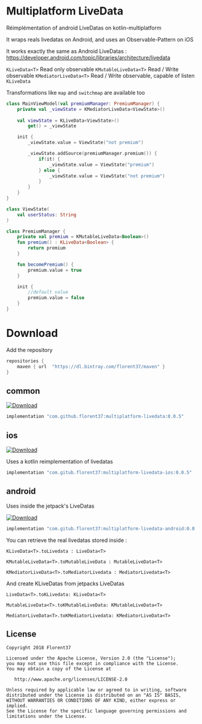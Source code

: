 # Multiplatform LiveData

Réimplémentation of android LiveDatas on kotlin-multiplatform

It wraps reals livedatas on Android, and uses an Observable-Pattern on iOS

It works exactly the same as Android LiveDatas : https://developer.android.com/topic/libraries/architecture/livedata

`KLiveData<T>` Read only observable
`KMutableLiveData<T>` Read / Write observable
`KMediatorLiveData<T>` Read / Write observable, capable of listen `KLiveData`

Transformations like `map` and `switchmap` are available too

```kotlin
class MainViewModel(val premiumManager: PremiumManager) {
    private val _viewState = KMediatorLiveData<ViewState>()
    
    val viewState = KLiveData<ViewState>()
        get() = _viewState

    init {
        _viewState.value = ViewState("not premium")

        _viewState.addSource(premiumManager.premium()) {
            if(it) {
                _viewState.value = ViewState("premium")
            } else {
                _viewState.value = ViewState("not premium")
            }
        }
    }
}
```

```kotlin
class ViewState(
    val userStatus: String
)
```

```kotlin
class PremiumManager {
    private val premium = KMutableLiveData<Boolean>()
    fun premium() : KLiveData<Boolean> {
        return premium
    }

    fun becomePremium() {
        premium.value = true
    }

    init {
        //default value
        premium.value = false
    }
}
```


# Download

Add the repository
```groovy
repositories {
    maven { url  "https://dl.bintray.com/florent37/maven" }
}
```

## common

 [ ![Download](https://api.bintray.com/packages/florent37/maven/multiplatform-livedata/images/download.svg) ](https://bintray.com/florent37/maven/multiplatform-log/_latestVersion)

```groovy
implementation "com.github.florent37:multiplatform-livedata:0.0.5"
```

## ios

 [ ![Download](https://api.bintray.com/packages/florent37/maven/multiplatform-livedata/images/download.svg) ](https://bintray.com/florent37/maven/multiplatform-log/_latestVersion)

Uses a kotlin reimplementation of livedatas

```groovy
implementation "com.gitub.florent37:multiplatform-livedata-ios:0.0.5"
```

## android

Uses inside the jetpack's LiveDatas

 [ ![Download](https://api.bintray.com/packages/florent37/maven/multiplatform-livedata/images/download.svg) ](https://bintray.com/florent37/maven/multiplatform-log/_latestVersion)

```groovy
implementation "com.gitub.florent37:multiplatform-livedata-android:0.0.5"
```

You can retrieve the real livedatas stored inside :
```
KLiveData<T>.toLivedata : LiveData<T>

KMutableLiveData<T>.toMutableLiveData : MutableLiveData<T>

KMediatorLiveData<T>.toMediatorLivedata : MediatorLivedata<T>
```

And create KLiveDatas from jetpacks LiveDatas

```
LiveData<T>.toKLivedata: KLiveData<T>

MutableLiveData<T>.toKMutableLiveData: KMutableLiveData<T>

MediatorLiveData<T>.toKMediatorLivedata: KMediatorLiveData<T>
```
 
## License
        
    Copyright 2018 Florent37
    
    Licensed under the Apache License, Version 2.0 (the "License");
    you may not use this file except in compliance with the License.
    You may obtain a copy of the License at
    
       http://www.apache.org/licenses/LICENSE-2.0
    
    Unless required by applicable law or agreed to in writing, software
    distributed under the License is distributed on an "AS IS" BASIS,
    WITHOUT WARRANTIES OR CONDITIONS OF ANY KIND, either express or implied.
    See the License for the specific language governing permissions and
    limitations under the License.
